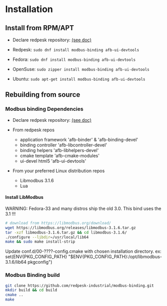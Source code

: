 # Installation

## Install from RPM/APT

* Declare redpesk repository: [(see doc)](../../developer-guides/host-configuration/docs/1-Setup-your-build-host.html)

* Redpesk: `sudo dnf install modbus-binding afb-ui-devtools`
* Fedora: `sudo dnf install modbus-binding afb-ui-devtools`
* OpenSuse: `sudo zipper install modbus-binding afb-ui-devtools`
* Ubuntu: `sudo apt-get install modbus-binding afb-ui-devtools`

## Rebuilding from source

### Modbus binding Dependencies

* Declare redpesk repository: [(see doc)](../../developer-guides/host-configuration/docs/1-Setup-your-build-host.html)

* From redpesk repos
  * application framework 'afb-binder' & 'afb-binding-devel'
  * binding controller 'afb-libcontroller-devel'
  * binding helpers 'afb-libhelpers-devel'
  * cmake template 'afb-cmake-modules'
  * ui-devel html5 'afb-ui-devtools'
* From your preferred Linux distribution repos
  * Libmodbus 3.1.6
  * Lua

#### Install LibModbus

WARNING: Fedora-33 and many distros ship the old 3.0. This bind uses the 3.1 !!!

```bash
# download from https://libmodbus.org/download/
wget https://libmodbus.org/releases/libmodbus-3.1.6.tar.gz
tar -xzf libmodbus-3.1.6.tar.gz && cd libmodbus-3.1.6/
./configure --libdir=/usr/local/lib64
make && sudo make install-strip
```

Update conf.d/00-????-config.cmake with chosen installation directory. ex: set(ENV{PKG_CONFIG_PATH} "$ENV{PKG_CONFIG_PATH}:/opt/libmodbus-3.1.6/lib64 pkgconfig")

### Modbus Binding build

```bash
git clone https://github.com/redpesk-industrial/modbus-binding.git
mkdir build && cd build
cmake ..
make
```
